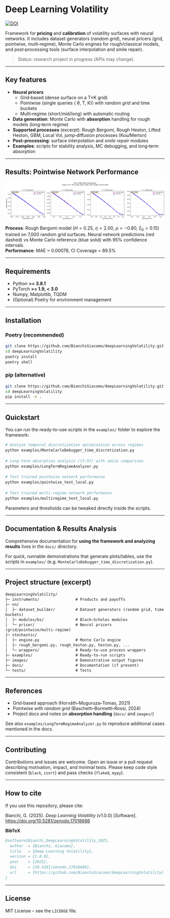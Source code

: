 # Deep Learning Volatility
[![DOI](https://zenodo.org/badge/DOI/10.5281/zenodo.17018686.svg)](https://doi.org/10.5281/zenodo.17018686)


Framework for **pricing** and **calibration** of volatility surfaces with neural networks.
It includes dataset generators (*random grid*), neural pricers (grid, pointwise, multi‑regime),
Monte Carlo engines for rough/classical models, and post‑processing tools (surface interpolation and smile repair).

> Status: research project in progress (APIs may change).

---

## Key features

- **Neural pricers**
  - Grid‑based (dense surface on a T×K grid)
  - Pointwise (single queries (	$\theta$, T, K)) with *random grid* and time buckets
  - Multi‑regime (short/mid/long) with automatic routing
- **Data generation**: Monte Carlo with **absorption** handling for rough models (long‑term regime)
- **Supported processes** (excerpt): Rough Bergomi, Rough Heston, Lifted Heston, GBM, Local Vol, jump‑diffusion processes (Kou/Merton)
- **Post‑processing**: surface interpolation and *smile repair* modules
- **Examples**: scripts for stability analysis, MC debugging, and long‑term absorption

---

## Results: Pointwise Network Performance

<img src="images/pointwise_case2_comparison.png" width="800">

**Process**: Rough Bergomi model ($H=0.25$, $\eta=2.00$, $\rho=-0.80$, $\xi_0=0.15$) trained on 7,000 random grid surfaces. Neural network predictions (red dashed) vs Monte Carlo reference (blue solid) with 95% confidence intervals.  
**Performance**: MAE = 0.00078, CI Coverage = 89.5%

---

## Requirements

- Python **>= 3.8.1**
- PyTorch **>= 1.9, < 3.0**
- Numpy, Matplotlib, TQDM
- (Optional) Poetry for environment management

---

## Installation

### Poetry (recommended)
```bash
git clone https://github.com/BianchiGiacomo/deepLearningVolatility.git
cd deepLearningVolatility
poetry install
poetry shell
```

### pip (alternative)
```bash
git clone https://github.com/BianchiGiacomo/deepLearningVolatility.git
cd deepLearningVolatility
pip install -e .
```

---

## Quickstart

You can run the ready-to-use scripts in the `examples/` folder to explore the framework:

```bash
# Analyze temporal discretization optimization across regimes
python examples/MonteCarloDebugger_time_discretization.py

# Long-term absorption analysis (1Y–5Y) with smile comparison
python examples/LongTermRegimeAnalyzer.py

# Test trained pointwise network performance
python examples/pointwise_test_local.py

# Test trained multi-regime network performance  
python examples/multiregime_test_local.py
```

Parameters and thresholds can be tweaked directly inside the scripts.

---

## Documentation & Results Analysis

Comprehensive documentation for **using the framework and analyzing results** lives in the `docs/` directory.

For quick, runnable demonstrations that generate plots/tables, use the scripts in `examples/` (e.g. `MonteCarloDebugger_time_discretization.py`).

---

## Project structure (excerpt)

```
deepLearningVolatility/
├─ instruments/                # Products and payoffs
├─ nn/
│  ├─ dataset_builder/         # Dataset generators (random grid, time buckets)
│  ├─ modules/bs/              # Black–Scholes modules
│  └─ pricer/                  # Neural pricers (grid/pointwise/multi‑regime)
├─ stochastic/
│  ├─ engine.py                # Monte Carlo engine
│  ├─ rough_bergomi.py, rough_heston.py, heston.py, ...
│  └─ wrappers/                # Ready‑to‑use process wrappers
├─ examples/                   # Ready‑to‑run scripts
├─ images/                     # Demonstrative output figures
├─ docs/                       # Documentation (if present)
└─ tests/                      # Tests
```

---

## References

- Grid‑based approach (Horváth–Muguruza–Tomas, 2021)
- Pointwise with *random grid* (Baschetti–Bormetti–Rossi, 2024)
- Project docs and notes on **absorption handling** (`docs/` and `images/`)

See also `examples/LongTermRegimeAnalyzer.py` to reproduce additional cases mentioned in the docs.

---

## Contributing

Contributions and issues are welcome.
Open an issue or a pull request describing motivation, impact, and minimal tests.
Please keep code style consistent (`black`, `isort`) and pass checks (`flake8`, `mypy`).

---

## How to cite

If you use this repository, please cite:

Bianchi, G. (2025). *Deep Learning Volatility* (v1.0.0) [Software]. https://doi.org/10.5281/zenodo.17018686

**BibTeX**
```bibtex
@software{Bianchi_DeepLearningVolatility_2025,
  author  = {Bianchi, Giacomo},
  title   = {Deep Learning Volatility},
  version = {1.0.0},
  year    = {2025},
  doi     = {10.5281/zenodo.17018686},
  url     = {https://github.com/BianchiGiacomo/deepLearningVolatility}
}
```
---

## License

MIT License – see the `LICENSE` file.
